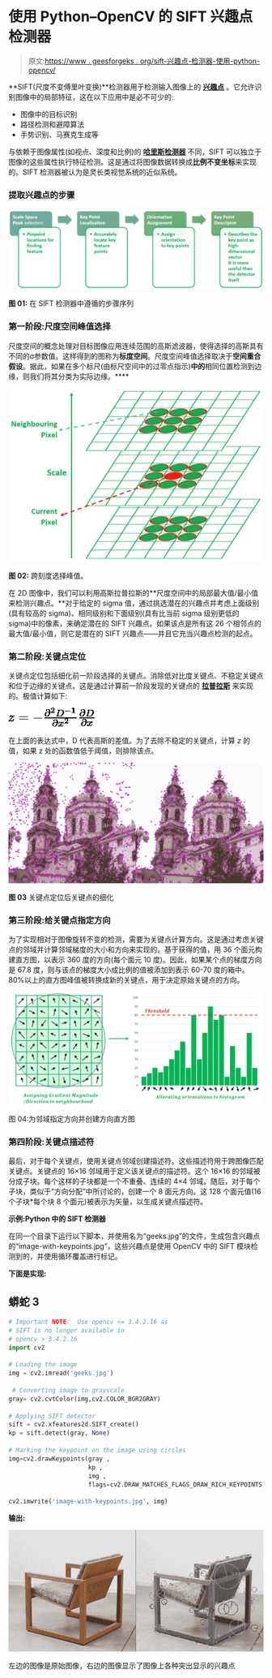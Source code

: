 # 使用 Python–OpenCV 的 SIFT 兴趣点检测器

> 原文:[https://www . geesforgeks . org/sift-兴趣点-检测器-使用-python-opencv/](https://www.geeksforgeeks.org/sift-interest-point-detector-using-python-opencv/)

**SIFT(尺度不变傅里叶变换)**检测器用于检测输入图像上的 [**兴趣点**](https://en.wikipedia.org/wiki/Feature_detection_(computer_vision)) 。它允许识别图像中的局部特征，这在以下应用中是必不可少的:

*   图像中的目标识别
*   路径检测和避障算法
*   手势识别、马赛克生成等

与依赖于图像属性(如视点、深度和比例)的 [**哈里斯检测器**](https://www.geeksforgeeks.org/python-corner-detection-with-harris-corner-detection-method-using-opencv/) 不同，SIFT 可以独立于图像的这些属性执行特征检测。这是通过将图像数据转换成**比例不变坐标**来实现的。SIFT 检测器被认为是灵长类视觉系统的近似系统。

### 提取兴趣点的步骤

[![SIFT Detector Steps](img/5d8ee52412b47aa4da21f4cd6c8dcd5e.png)](https://media.geeksforgeeks.org/wp-content/uploads/20200517234610/C5BBC774-8499-4561-BDF6-D8D2499773F3.png)

**图 01:** 在 SIFT 检测器中遵循的步骤序列

### 第一阶段:尺度空间峰值选择

尺度空间的概念处理对目标图像应用连续范围的高斯滤波器，使得选择的高斯具有不同的σ参数值。这样得到的图称为**标度空间**。尺度空间峰值选择取决于**空间重合假设**。据此，如果在多个标尺(由标尺空间中的过零点指示)**中的**相同位置检测到边缘，则我们将其分类为实际边缘。**** 

[![SIFT Scale Space Peak Selection](img/7416a88f28706c3f9fe37942b12765d4.png)](https://media.geeksforgeeks.org/wp-content/uploads/20200518221935/F60FA5DE-EF38-4B7E-89D1-CBD432D80CC8.png)

**图 02:** 跨刻度选择峰值。

在 2D 图像中，我们可以利用高斯拉普拉斯的**尺度空间中的局部最大值/最小值来检测兴趣点。**对于给定的 sigma 值，通过挑选潜在的兴趣点并考虑上面级别(具有较高的 sigma)、相同级别和下面级别(具有比当前 sigma 级别更低的 sigma)中的像素，来确定潜在的 SIFT 兴趣点。如果该点是所有这 26 个相邻点的最大值/最小值，则它是潜在的 SIFT 兴趣点——并且它充当兴趣点检测的起点。

### 第二阶段:关键点定位

关键点定位包括细化前一阶段选择的关键点。消除低对比度关键点、不稳定关键点和位于边缘的关键点。这是通过计算前一阶段发现的关键点的 [**拉普拉斯**](http://mathworld.wolfram.com/Laplacian.html) 来实现的。极值计算如下:

![{z = {-\frac{\partial^{2} {D}^{-1}}{\partial x^{2}}}{{\frac{\partial D}{\partial x}}}}  ](img/caaade0d6e5e0b790486fc426560c29d.png "Rendered by QuickLaTeX.com")

在上面的表达式中，D 代表高斯的差值。为了去除不稳定的关键点，计算 *z* 的值，如果 z 处的函数值低于阈值，则排除该点。

[![Refinement of Keypoints after Keypoint Localization](img/c7a646ec0896a0a134ab4f660b4ab51f.png)](https://media.geeksforgeeks.org/wp-content/uploads/20200518225323/0261CA10-1DF1-42A2-B3CC-14354F451621.jpg)

**图 03** 关键点定位后关键点的细化

### 第三阶段:给关键点指定方向

为了实现相对于图像旋转不变的检测，需要为关键点计算方向。这是通过考虑关键点的邻域并计算邻域梯度的大小和方向来实现的。基于获得的值，用 36 个面元构建直方图，以表示 360 度的方向(每个面元 10 度)。因此，如果某个点的梯度方向是 67.8 度，则与该点的梯度大小成比例的值被添加到表示 60-70 度的箱中。80%以上的直方图峰值被转换成新的关键点，用于决定原始关键点的方向。

[![Assigning Orientation to Neighborhood and creating Orientation Histogram](img/f7a65791b5d0ecefca28dd4c8b876331.png)](https://media.geeksforgeeks.org/wp-content/uploads/20200606191134/8A1FB766-72C5-4CC8-8C25-0AF81A9E2998.png)

图 04:为邻域指定方向并创建方向直方图

### 第四阶段:关键点描述符

最后，对于每个关键点，使用关键点邻域创建描述符。这些描述符用于跨图像匹配关键点。关键点的 16×16 邻域用于定义该关键点的描述符。这个 16×16 的邻域被分成子块。每个这样的子块都是一个不重叠、连续的 4×4 邻域。随后，对于每个子块，类似于“方向分配”中所讨论的，创建一个 8 面元方向。这 128 个面元值(16 个子块*每个块 8 个面元)被表示为矢量，以生成关键点描述符。

**示例:Python 中的 SIFT 检测器**

在同一个目录下运行以下脚本，并使用名为“geeks.jpg”的文件，生成包含兴趣点的“image-with-keypoints.jpg”，这些兴趣点是使用 OpenCV 中的 SIFT 模块检测到的，并使用循环覆盖进行标记。

**下面是实现:**

## 蟒蛇 3

```py
# Important NOTE:  Use opencv <= 3.4.2.16 as
# SIFT is no longer available in
# opencv > 3.4.2.16
import cv2

# Loading the image
img = cv2.imread('geeks.jpg')

 # Converting image to grayscale
gray= cv2.cvtColor(img,cv2.COLOR_BGR2GRAY)

# Applying SIFT detector
sift = cv2.xfeatures2d.SIFT_create() 
kp = sift.detect(gray, None)

# Marking the keypoint on the image using circles
img=cv2.drawKeypoints(gray ,
                      kp ,
                      img ,
                      flags=cv2.DRAW_MATCHES_FLAGS_DRAW_RICH_KEYPOINTS)

cv2.imwrite('image-with-keypoints.jpg', img)
```

**输出:**

[![The image on left is the original, the image on right shows the various highlighted interest points on the image](img/22d0b7b75f2a93aae7830b0dd91f9500.png)](https://media.geeksforgeeks.org/wp-content/uploads/20201205113150/geeks13.jpg)

左边的图像是原始图像，右边的图像显示了图像上各种突出显示的兴趣点